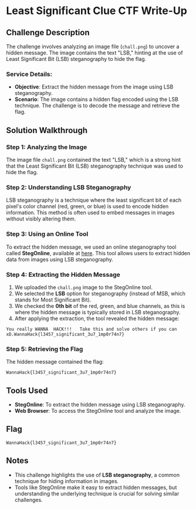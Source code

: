 # Least Significant Clue CTF Write-Up

## Challenge Description
The challenge involves analyzing an image file (`chall.png`) to uncover a hidden message. The image contains the text "LSB," hinting at the use of Least Significant Bit (LSB) steganography to hide the flag.

### Service Details:
- **Objective**: Extract the hidden message from the image using LSB steganography.
- **Scenario**: The image contains a hidden flag encoded using the LSB technique. The challenge is to decode the message and retrieve the flag.

## Solution Walkthrough

### Step 1: Analyzing the Image
The image file `chall.png` contained the text "LSB," which is a strong hint that the Least Significant Bit (LSB) steganography technique was used to hide the flag.

### Step 2: Understanding LSB Steganography
LSB steganography is a technique where the least significant bit of each pixel's color channel (red, green, or blue) is used to encode hidden information. This method is often used to embed messages in images without visibly altering them.

### Step 3: Using an Online Tool
To extract the hidden message, we used an online steganography tool called **StegOnline**, available at [here](https://georgeom.net/StegOnline/extract). This tool allows users to extract hidden data from images using LSB steganography.

### Step 4: Extracting the Hidden Message
1. We uploaded the `chall.png` image to the StegOnline tool.
2. We selected the **LSB** option for steganography (instead of MSB, which stands for Most Significant Bit).
3. We checked the **0th bit** of the red, green, and blue channels, as this is where the hidden message is typically stored in LSB steganography.
4. After applying the extraction, the tool revealed the hidden message:

```
You really WANNA  HACK!!!   Take this and solve others if you can xD.WannaHack{l3457_significant_3u7_1mp0r74n7}
```

### Step 5: Retrieving the Flag
The hidden message contained the flag:

```
WannaHack{l3457_significant_3u7_1mp0r74n7}
```

## Tools Used
- **StegOnline**: To extract the hidden message using LSB steganography.
- **Web Browser**: To access the StegOnline tool and analyze the image.

## Flag
`WannaHack{l3457_significant_3u7_1mp0r74n7}`

## Notes
- This challenge highlights the use of **LSB steganography**, a common technique for hiding information in images.
- Tools like StegOnline make it easy to extract hidden messages, but understanding the underlying technique is crucial for solving similar challenges.